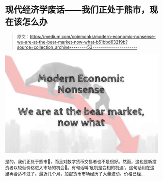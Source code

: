# 现代经济学废话——我们正处于熊市，现在该怎么办

> 原文：<https://medium.com/coinmonks/modern-economic-nonsense-we-are-at-the-bear-market-now-what-b51bbd63219b?source=collection_archive---------53----------------------->

![](img/ae442b20829e550481cb82f5adf9fa82.png)

是的，我们正处于熊市🐻，而且对数字货币交易者也不是很好。然而，这也是新投资者以较低价格进入市场的机会🍻。有句话叫‘危机是变相的机遇’，这句话用在这里再合适不过了。最近几个月，加密货币市场经历了大量波动。价格已经…